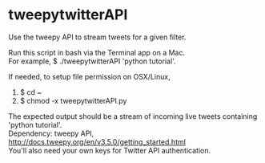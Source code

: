 # tweepytwitterAPI

Use the tweepy API to stream tweets for a given filter.   

Run this script in bash via the Terminal app on a Mac.  
For example, $ ./tweepytwitterAPI 'python tutorial'.  

If needed, to setup file permission on OSX/Linux,   
  1. $ cd ~  
  2. $ chmod -x tweepytwitterAPI.py
  

The expected output should be a stream of incoming live tweets containing 'python tutorial'.   
Dependency: tweepy API, http://docs.tweepy.org/en/v3.5.0/getting_started.html  
You'll also need your own keys for Twitter API authentication.   
